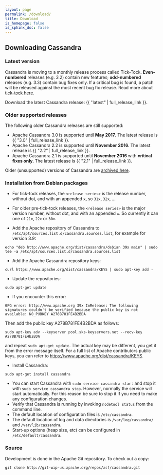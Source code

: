 ```yaml
---
layout: page
permalink: /download/
title: Download
is_homepage: false
is_sphinx_doc: false
---
```


Downloading Cassandra
---------------------

### Latest version

Cassandra is moving to a monthly release process called Tick-Tock. **Even-numbered** releases (e.g. 3.2) contain new
features; **odd-numbered** releases (e.g. 3.3) contain bug fixes only. If a critical bug is found, a patch will be
released against the most recent bug fix release. Read more about [tick-tock here](http://www.planetcassandra.org/blog/cassandra-2-2-3-0-and-beyond/).

Download the latest Cassandra release: {{ "latest" | full_release_link }}.

### Older supported releases

The following older Cassandra releases are still supported:

* Apache Cassandra 3.0 is supported until **May 2017**. The latest release is {{ "3.0" | full_release_link }}.
* Apache Cassandra 2.2 is supported until **November 2016**. The latest release is {{ "2.2" | full_release_link }}.
* Apache Cassandra 2.1 is supported until **November 2016** with **critical fixes only**. The latest release is
  {{ "2.1" | full_release_link }}.

Older (unsupported) versions of Cassandra are [archived here](http://archive.apache.org/dist/cassandra/).

### Installation from Debian packages

* For tick-tock releases, the `<release series>` is the release number, without dot, and with an appended `x`, so `31x`,
  `32x`, …
* For older pre-tick-tock releases, the `<release series>` is the major version number, without dot, and with an
  appended `x`. So currently it can one of `21x`, `22x` or `30x`.

* Add the Apache repository of Cassandra to `/etc/apt/sources.list.d/cassandra.sources.list`, for example for version 3.9:

```
echo "deb http://www.apache.org/dist/cassandra/debian 39x main" | sudo tee -a /etc/apt/sources.list.d/cassandra.sources.list
```

* Add the Apache Cassandra repository keys:

```
curl https://www.apache.org/dist/cassandra/KEYS | sudo apt-key add -
```

* Update the repositories:

```
sudo apt-get update
```

* If you encounter this error:

```
GPG error: http://www.apache.org 39x InRelease: The following signatures couldn't be verified because the public key is not available: NO_PUBKEY A278B781FE4B2BDA
```
Then add the public key A278B781FE4B2BDA as follows:

```
sudo apt-key adv --keyserver pool.sks-keyservers.net --recv-key A278B781FE4B2BDA
```
and repeat `sudo apt-get update`. The actual key may be different, you get it from the error message itself. For a
full list of Apache contributors public keys, you can refer to <https://www.apache.org/dist/cassandra/KEYS>.

* Install Cassandra:

```
sudo apt-get install cassandra
```

* You can start Cassandra with `sudo service cassandra start` and stop it with `sudo service cassandra stop`.
  However, normally the service will start automatically. For this reason be sure to stop it if you need to make any
  configuration changes.
* Verify that Cassandra is running by invoking `nodetool status` from the command line.
* The default location of configuration files is `/etc/cassandra`.
* The default location of log and data directories is `/var/log/cassandra/` and `/var/lib/cassandra`.
* Start-up options (heap size, etc) can be configured in `/etc/default/cassandra`.

### Source

Development is done in the Apache Git repository. To check out a copy:

```
git clone http://git-wip-us.apache.org/repos/asf/cassandra.git
```
